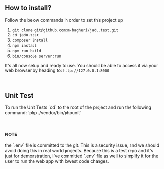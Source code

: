 <h2>How to install?</h2>

Follow the below commands in order to set this project up

1. `git clone git@github.com:m-bagheri/jadu.test.git`
2. `cd jadu.test`
3. `composer install`
4. `npm install`
5. `npm run build`
6. `bin/console server:run`

It's all now setup and ready to use. You should be able to access it via your web browser by heading to:
`http://127.0.0.1:8000`

<br/>

<h2>Unit Test</h2>
To run the Unit Tests `cd` to the root of the project and run the following command:
`php ./vendor/bin/phpunit`

<br/>
<br/>
<br/>

<h4>NOTE</h4>the `.env` file is committed to the git. This is a security issue, and we should avoid doing this in real world projects. Because this is a test repo and it's just for demonstration, I've committed `.env` file as well to simplify it for the user to run the web app with lowest code changes.